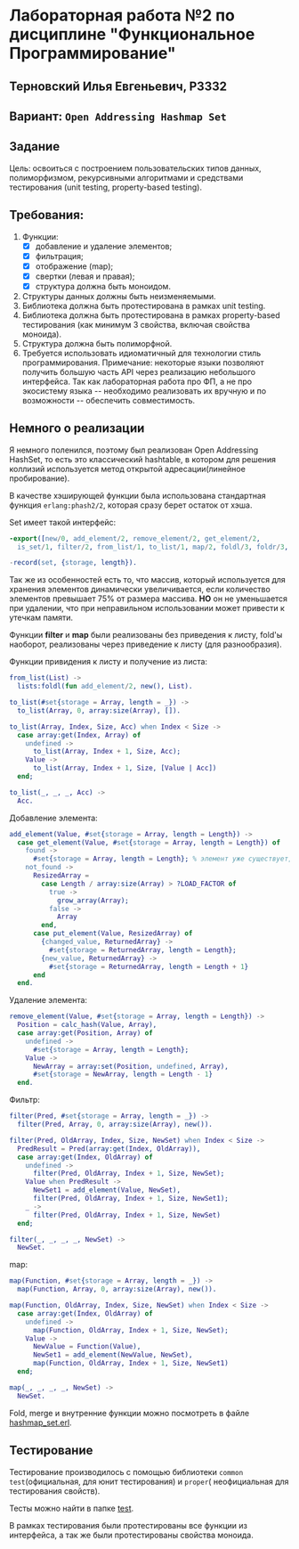 # Лабораторная работа №2 по дисциплине "Функциональное Программирование"

## Терновский Илья Евгеньевич, P3332

## Вариант: `Open Addressing Hashmap Set`

## Задание

Цель: освоиться с построением пользовательских типов данных, полиморфизмом, рекурсивными алгоритмами и средствами
тестирования (unit testing, property-based testing).

## Требования:

1. Функции:
    - [X] добавление и удаление элементов;
    - [X] фильтрация;
    - [X] отображение (map);
    - [X] свертки (левая и правая);
    - [X] структура должна быть моноидом.
2. Структуры данных должны быть неизменяемыми.
3. Библиотека должна быть протестирована в рамках unit testing.
4. Библиотека должна быть протестирована в рамках property-based тестирования (как минимум 3 свойства, включая свойства
   моноида).
5. Структура должна быть полиморфной.
6. Требуется использовать идиоматичный для технологии стиль программирования. Примечание: некоторые языки позволяют
   получить большую часть API через реализацию небольшого интерфейса. Так как лабораторная работа про ФП, а не про
   экосистему языка -- необходимо реализовать их вручную и по возможности -- обеспечить совместимость.

## Немного о реализации

Я немного поленился, поэтому был реализован Open Addressing HashSet, то есть это классический hashtable, в котором для
решения коллизий используется метод открытой адресации(линейное пробирование).

В качестве хэширующей функции была использована стандартная функция `erlang:phash2/2`, которая сразу берет остаток от
хэша.

Set имеет такой интерфейс:

```erlang
-export([new/0, add_element/2, remove_element/2, get_element/2,
  is_set/1, filter/2, from_list/1, to_list/1, map/2, foldl/3, foldr/3, merge/2]).

-record(set, {storage, length}).
```

Так же из особенностей есть то, что массив, который используется для хранения элементов динамически увеличивается, если
количество элементов превышает 75% от размера массива. **НО** он не уменьшается при удалении, что при неправильном
использовании может привести к утечкам памяти.

Функции **filter** и **map** были реализованы без приведения к листу, fold'ы наоборот, реализованы через приведение к
листу (для разнообразия).

Функции привидения к листу и получение из листа:
```erlang
from_list(List) ->
  lists:foldl(fun add_element/2, new(), List).

to_list(#set{storage = Array, length = _}) ->
  to_list(Array, 0, array:size(Array), []).

to_list(Array, Index, Size, Acc) when Index < Size ->
  case array:get(Index, Array) of
    undefined ->
      to_list(Array, Index + 1, Size, Acc);
    Value ->
      to_list(Array, Index + 1, Size, [Value | Acc])
  end;

to_list(_, _, _, Acc) ->
  Acc.
```

Добавление элемента:
```erlang
add_element(Value, #set{storage = Array, length = Length}) ->
  case get_element(Value, #set{storage = Array, length = Length}) of
    found ->
      #set{storage = Array, length = Length}; % элемент уже существует, не добавляем
    not_found ->
      ResizedArray =
        case Length / array:size(Array) > ?LOAD_FACTOR of
          true ->
            grow_array(Array);
          false ->
            Array
        end,
      case put_element(Value, ResizedArray) of
        {changed_value, ReturnedArray} ->
          #set{storage = ReturnedArray, length = Length};
        {new_value, ReturnedArray} ->
          #set{storage = ReturnedArray, length = Length + 1}
      end
  end.
```

Удаление элемента:
```erlang
remove_element(Value, #set{storage = Array, length = Length}) ->
  Position = calc_hash(Value, Array),
  case array:get(Position, Array) of
    undefined ->
      #set{storage = Array, length = Length};
    Value ->
      NewArray = array:set(Position, undefined, Array),
      #set{storage = NewArray, length = Length - 1}
  end.
```

Фильтр:
```erlang
filter(Pred, #set{storage = Array, length = _}) ->
  filter(Pred, Array, 0, array:size(Array), new()).

filter(Pred, OldArray, Index, Size, NewSet) when Index < Size ->
  PredResult = Pred(array:get(Index, OldArray)),
  case array:get(Index, OldArray) of
    undefined ->
      filter(Pred, OldArray, Index + 1, Size, NewSet);
    Value when PredResult ->
      NewSet1 = add_element(Value, NewSet),
      filter(Pred, OldArray, Index + 1, Size, NewSet1);
    _ ->
      filter(Pred, OldArray, Index + 1, Size, NewSet)
  end;

filter(_, _, _, _, NewSet) ->
  NewSet.
```

map:
```erlang
map(Function, #set{storage = Array, length = _}) ->
  map(Function, Array, 0, array:size(Array), new()).

map(Function, OldArray, Index, Size, NewSet) when Index < Size ->
  case array:get(Index, OldArray) of
    undefined ->
      map(Function, OldArray, Index + 1, Size, NewSet);
    Value ->
      NewValue = Function(Value),
      NewSet1 = add_element(NewValue, NewSet),
      map(Function, OldArray, Index + 1, Size, NewSet1)
  end;

map(_, _, _, _, NewSet) ->
  NewSet.
```
Fold, merge и внутренние функции можно посмотреть в файле [hashmap_set.erl](src%2Fhashmap_set.erl).

## Тестирование

Тестирование производилось с помощью библиотеки `common test`(официальная, для юнит тестирования) и `proper`(
неофициальная для тестирования свойств).

Тесты можно найти в папке [test](test).

В рамках тестирования были протестированы все функции из интерфейса, а так же были протестированы свойства моноида.